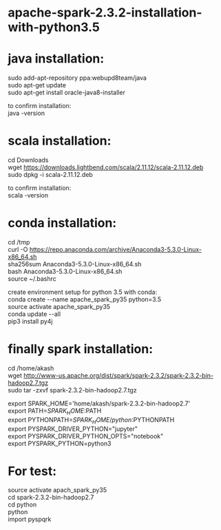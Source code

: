# apache-spark-2.3.2-installation-with-python3.5

# java installation:

sudo add-apt-repository ppa:webupd8team/java <br />
sudo apt-get update <br />
sudo apt-get install oracle-java8-installer <br />

to confirm installation: <br />
java -version <br />

# scala installation:

cd Downloads <br />
wget https://downloads.lightbend.com/scala/2.11.12/scala-2.11.12.deb <br />
sudo dpkg -i scala-2.11.12.deb <br />

to confirm installation: <br />
scala -version <br />

# conda installation: <br />
cd /tmp <br />
curl -O https://repo.anaconda.com/archive/Anaconda3-5.3.0-Linux-x86_64.sh <br />
sha256sum Anaconda3-5.3.0-Linux-x86_64.sh <br />
bash Anaconda3-5.3.0-Linux-x86_64.sh <br />
source ~/.bashrc <br />

create environment setup for python 3.5 with conda: <br />
conda create --name apache_spark_py35 python=3.5 <br />
source activate apache_spark_py35 <br />
conda update --all <br />
pip3 install py4j <br />

# finally spark installation: <br />

cd /home/akash <br />
wget http://www-us.apache.org/dist/spark/spark-2.3.2/spark-2.3.2-bin-hadoop2.7.tgz <br />
sudo tar -zxvf spark-2.3.2-bin-hadoop2.7.tgz <br />

export SPARK_HOME='home/akash/spark-2.3.2-bin-hadoop2.7' <br />
export PATH=$SPARK_HOME:$PATH <br />
export PYTHONPATH=$SPARK_HOME/python:$PYTHONPATH <br />
export PYSPARK_DRIVER_PYTHON="jupyter" <br />
export PYSPARK_DRIVER_PYTHON_OPTS="notebook" <br />
export PYSPARK_PYTHON=python3 <br />

# For test: <br />
source activate apach_spark_py35 <br />
cd spark-2.3.2-bin-hadoop2.7 <br />
cd python <br />
python <br />
import pyspqrk <br />





